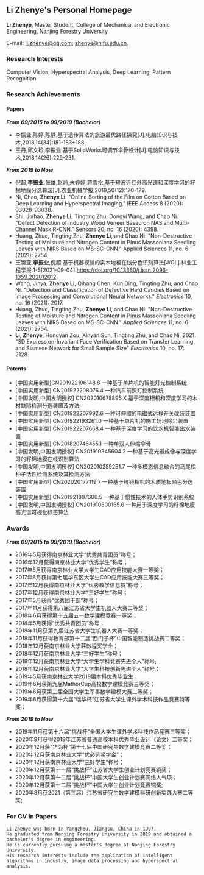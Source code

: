## Li Zhenye's Personal Homepage

**Li   Zhenye**, Master Student, College of Mechanical and Electronic Engineering, Nanjing Forestry University

E-mail: li.zhenye@qq.com; zhenye@njfu.edu.cn.

### Research Interests

Computer Vision,  Hyperspectral Analysis, Deep Learning, Pattern Recognition

### Research Achievements

#### **Papers**

**_From 09/2015 to 09/2019 (Bachelor)_**
- 李振业,陈婷,陈静.基于遗传算法的旅游最优路径探究[J].电脑知识与技术,2018,14(34):181-183+188.
- 王丹,邱文珍,李振业.基于SolidWorks可调节伞骨设计[J].电脑知识与技术,2018,14(26):229-231.

**_From 2019 to Now_**
- 倪超,**李振业**,张雄,赵岭,朱婷婷,蒋雪松.基于短波近红外高光谱和深度学习的籽棉地膜分选算法[J].农业机械学报,2019,50(12):170-179.
- Ni, Chao, **Zhenye Li**. "Online Sorting of the Film on Cotton Based on Deep Learning and Hyperspectral Imaging." IEEE Access 8 (2020): 93028-93038.
- Shi, Jiahao, **Zhenye Li**, Tingting Zhu, Dongyi Wang, and Chao Ni. "Defect Detection of Industry Wood Veneer Based on NAS and Multi-Channel Mask R-CNN." Sensors 20, no. 16 (2020): 4398.
- Huang, Zhuo, Tingting Zhu, **Zhenye Li**, and Chao Ni. "Non-Destructive Testing of Moisture and Nitrogen Content in Pinus Massoniana Seedling Leaves with NIRS Based on MS-SC-CNN." Applied Sciences 11, no. 6 (2021): 2754.
- 王锦亚,**李振业**,倪超.基于机器视觉的实木地板在线分色识别算法[J/OL].林业工程学报:1-5[2021-09-04].https://doi.org/10.13360/j.issn.2096-1359.202012012.
- Wang, Jinya, **Zhenye Li**, Qihang Chen, Kun Ding, Tingting Zhu, and Chao Ni. "Detection and Classification of Defective Hard Candies Based on Image Processing and Convolutional Neural Networks." *Electronics* 10, no. 16 (2021): 2017.
- Huang, Zhuo, Tingting Zhu, **Zhenye Li**, and Chao Ni. "Non-Destructive Testing of Moisture and Nitrogen Content in Pinus Massoniana Seedling Leaves with NIRS Based on MS-SC-CNN." *Applied Sciences* 11, no. 6 (2021): 2754.
- **Li, Zhenye**, Hongyan Zou, Xinyan Sun, Tingting Zhu, and Chao Ni. 2021. "3D Expression-Invariant Face Verification Based on Transfer Learning and Siamese Network for Small Sample Size" *Electronics* 10, no. 17: 2128.

#### **Patents**

-   [中国实用新型]CN201922196148.8 一种基于单片机的智能灯光控制系统
-   [中国实用新型] CN201922208076.4 一种汽车前照灯控制系统
-   [中国发明,中国发明授权] CN202010678895.X 基于深度相机和深度学习的木材缺陷检测分选装置及方法
-   [中国实用新型] CN201922207992.6 一种可伸缩的电磁式远程开关改装装置
-   [中国实用新型] CN201922193261.0 一种基于单片机的施工场地除尘装置
-   [中国实用新型] CN201922207668.4 一种基于深度学习的饮水机智能出水装置
-   [中国实用新型] CN201820746455.1 一种单双人伸缩伞骨
-   [中国发明,中国发明授权] CN201910345604.2 一种基于高光谱成像与深度学习的籽棉地膜在线识别算法
-   [中国发明,中国发明授权] CN202010259251.7 一种多模态信息融合的马尾松种子活性检测系统及其检测方法
-   [中国实用新型] CN202020177119.7 一种基于棱镜相机的木质地板颜色分选装置
-   [中国实用新型] CN201921807300.5 一种基于惯性技术的人体手势识别系统
-   [中国发明,中国发明授权] CN201910800155.6 一种用于深度学习的籽棉地膜高光谱可视化标签算法

### Awards

**_From 09/2015 to 09/2019 (Bachelor)_**
- 2016年5月获得南京林业大学“优秀共青团员”称号；
- 2016年12月获得南京林业大学“优秀学生”称号；
- 2017年5月获得南京林业大学大学生CAD应用技能大赛一等奖；
- 2017年6月获得第七届华东区大学生CAD应用技能大赛三等奖；
- 2017年12月获得南京林业大学“优秀教学信息员”称号；
- 2017年12月获得南京林业大学“三好学生”称号；
- 2017年5月获得“优秀团干部”称号；
- 2017年11月获得第八届江苏省大学生机器人大赛二等奖；
- 2018年6月获得第十五届五一数学建模竞赛一等奖；
- 2018年5月获得“优秀共青团员”称号；
- 2018年11月获第九届江苏省大学生机器人大赛一等奖；
- 2018年11月获得教育部第十二届“西门子杯”中国智能制造挑战赛二等奖；
- 2018年12月获南京林业大学莊啟程奖学金；
- 2018年12月获南京林业大学“三好学生”称号；
- 2018年12月获南京林业大学“大学生学科竞赛先进个人”称号;
- 2018年12月获南京林业大学“大学生科技创新先进个人”称号；
- 2019年5月获南京林业大学2019届本科优秀毕业生；
- 2019年6月获第九届MathorCup高校数学建模竞赛三等奖；
- 2019年6月获第三届全国大学生军事数学建模大赛二等奖；
- 2019年6月获得第十六届“瑞华杯”江苏省大学生课外学术科技作品竞赛特等奖；

**_From 2019 to Now_**
- 2019年11月获第十六届“挑战杯”全国大学生课外学术科技作品竞赛三等奖；
- 2020年9月获得2019年江苏省普通高校本科优秀毕业设计（论文）二等奖；
- 2020年12月获“华为杯”第十七届中国研究生数学建模竞赛二等奖；
- 2020年12月获南京林业大学“优必选奖学金”；
- 2020年12月获南京林业大学“三好学生”称号；
- 2020年12月获第十一届“挑战杯”江苏省大学生创业计划竞赛铜奖；
- 2020年12月获第十二届“挑战杯”中国大学生创业计划赛网络人气项；
- 2020年12月获第十二届“挑战杯”中国大学生创业计划竞赛铜奖;
- 2020年8月获2021（第三届）江苏省研究生数学建模科研创新实践大赛二等奖;

### For CV in Papers

```text
Li Zhenye was born in Yangzhou, Jiangsu, China in 1997. 
He graduated from Nanjing Forestry University in 2019 and obtained a bachelor's degree in engineering. 
He is currently pursuing a master's degree at Nanjing Forestry University. 
His research interests include the application of intelligent algorithms in industry, image data processing and hyperspectral analysis.
```
